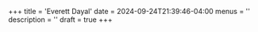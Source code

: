+++
title = 'Everett Dayal'
date = 2024-09-24T21:39:46-04:00
menus = ''
description = ''
draft = true
+++
